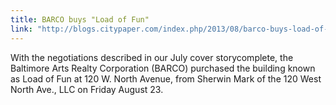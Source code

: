 ```yaml
---
title: BARCO buys "Load of Fun"
link: "http://blogs.citypaper.com/index.php/2013/08/barco-buys-load-of-fun/"
---
```


With the negotiations described in our July cover storycomplete, the Baltimore Arts Realty Corporation (BARCO) purchased the building known as Load of Fun at 120 W. North Avenue, from Sherwin Mark of the 120 West North Ave., LLC on Friday August 23.